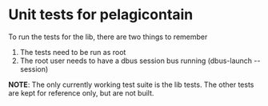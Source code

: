 Unit tests for pelagicontain
============================

To run the tests for the lib, there are two things to remember
1. The tests need to be run as root
2. The root user needs to have a dbus session bus running (dbus-launch --session)

__NOTE__: The only currently working test suite is the lib tests. The other tests
are kept for reference only, but are not built.
